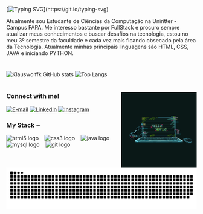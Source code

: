 [![Typing SVG](https://readme-typing-svg.demolab.com?font=Fira+Code&size=25&pause=1000&color=27A9F7&width=435&lines=Ol%C3%A1%2C+Sou+o+Klaus+Wolff!)](https://git.io/typing-svg)

<p align="left">Atualmente sou Estudante de Ciências da Computação na Uniritter - Campus FAPA.
  Me interesso bastante por FullStack e procuro sempre atualizar meus conhecimentos e buscar desafios na tecnologia, estou no meu 3º semestre da faculdade e cada vez mais
  ficando obsecado pela área da Tecnologia. Atualmente minhas principais linguagens são HTML, CSS, JAVA e iniciando PYTHON.

  #

  

![Klauswolffk GitHub stats](https://github-readme-stats.vercel.app/api?username=klauswolffk&show_icons=true&theme=radical)
![Top Langs](https://github-readme-stats.vercel.app/api/top-langs/?username=klauswolffk&langs_count=8&theme=radical)

  #


<img align="right" alt="" height="200px" src="./src/test.gif">

<h3 align="left">Connect with me!</h3>

[![E-mail](https://img.shields.io/badge/-Email-000?style=for-the-badge&logo=microsoft-outlook&logoColor=FF00F6&color:FFF)](mailto:klauswolff2001@gmail.com)
[![LinkedIn](https://img.shields.io/badge/-LinkedIn-000?style=for-the-badge&logo=linkedin&logoColor=FF00F6&color:FFF)](https://www.linkedin.com/in/klauswolffk/)
[![Instagram](https://img.shields.io/badge/-Instagram-000?style=for-the-badge&logo=instagram&logoColor=FF00F6&color:FFF)](https://www.instagram.com/klauswolff.k/)


<h3 align="left">My Stack ~</h3>

<div align="left">
  <img src="https://cdn.jsdelivr.net/gh/devicons/devicon/icons/html5/html5-original.svg" height="30" alt="html5 logo"  />
  <img width="8" />
  <img src="https://cdn.jsdelivr.net/gh/devicons/devicon/icons/css3/css3-original.svg" height="30" alt="css3 logo"  />
  <img width="8" />
  <img src="https://cdn.jsdelivr.net/gh/devicons/devicon/icons/java/java-original.svg" height="30" alt="java logo"  />
  <img width="8" />
  <img src="https://cdn.jsdelivr.net/gh/devicons/devicon/icons/mysql/mysql-original.svg" height="30" alt="mysql logo"  />
  <img width="8" />
  <img src="https://cdn.jsdelivr.net/gh/devicons/devicon@latest/icons/git/git-original.svg" height="30" alt="git logo"  />
</div>


##

<picture align="center">
  <source media="(prefers-color-scheme: dark)" srcset="https://raw.githubusercontent.com/klauswolffk/klauswolffk/output/github-contribution-grid-snake-dark.svg">
  <source media="(prefers-color-scheme: light)" srcset="https://raw.githubusercontent.com/klauswolffk/klauswolffk/output/github-contribution-grid-snake-dark.svg">
  <img align="center" alt="github contribution grid snake animation" src="https://raw.githubusercontent.com/klauswolffk/klauswolffk/output/github-contribution-grid-snake.svg">
</picture>
